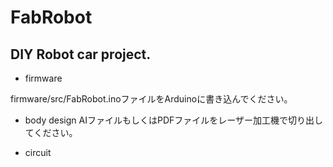 # FabRobot

## DIY Robot car project.

- firmware

firmware/src/FabRobot.inoファイルをArduinoに書き込んでください。
- body design
AIファイルもしくはPDFファイルをレーザー加工機で切り出してください。

- circuit
